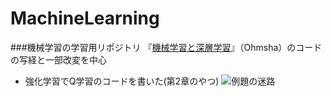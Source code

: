 # MachineLearning
###機械学習の学習用リポジトリ
『[機械学習と深層学習](https://www.amazon.co.jp/%E6%A9%9F%E6%A2%B0%E5%AD%A6%E7%BF%92%E3%81%A8%E6%B7%B1%E5%B1%A4%E5%AD%A6%E7%BF%92-%E2%80%95C%E8%A8%80%E8%AA%9E%E3%81%AB%E3%82%88%E3%82%8B%E3%82%B7%E3%83%9F%E3%83%A5%E3%83%AC%E3%83%BC%E3%82%B7%E3%83%A7%E3%83%B3%E2%80%95-%E5%B0%8F%E9%AB%98%E7%9F%A5%E5%AE%8F/dp/4274218872)』（Ohmsha）のコードの写経と一部改変を中心
- 強化学習でQ学習のコードを書いた(第2章のやつ)
![例題の迷路](https://pbs.twimg.com/media/CzFpRscVEAAOdhg.jpg:large)

